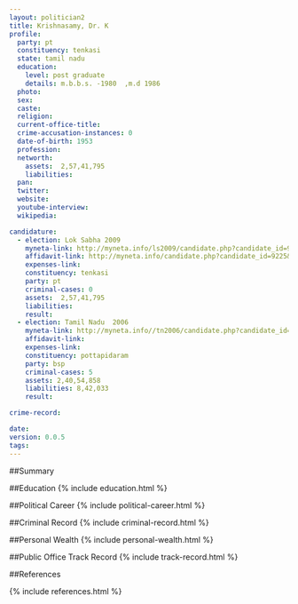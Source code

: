 ```yaml
---
layout: politician2
title: Krishnasamy, Dr. K
profile: 
  party: pt
  constituency: tenkasi
  state: tamil nadu
  education: 
    level: post graduate
    details: m.b.b.s. -1980  ,m.d 1986
  photo: 
  sex: 
  caste: 
  religion: 
  current-office-title: 
  crime-accusation-instances: 0
  date-of-birth: 1953
  profession: 
  networth: 
    assets:  2,57,41,795
    liabilities: 
  pan: 
  twitter: 
  website: 
  youtube-interview: 
  wikipedia: 

candidature: 
  - election: Lok Sabha 2009
    myneta-link: http://myneta.info/ls2009/candidate.php?candidate_id=9225
    affidavit-link: http://myneta.info/candidate.php?candidate_id=9225&scan=original
    expenses-link: 
    constituency: tenkasi 
    party: pt
    criminal-cases: 0
    assets:  2,57,41,795
    liabilities: 
    result:  
  - election: Tamil Nadu  2006
    myneta-link: http://myneta.info//tn2006/candidate.php?candidate_id=348
    affidavit-link: 
    expenses-link: 
    constituency: pottapidaram 
    party: bsp
    criminal-cases: 5
    assets: 2,40,54,858
    liabilities: 8,42,033
    result:  

crime-record: 

date: 
version: 0.0.5
tags: 
---
```

##Summary


##Education
{% include education.html %}


##Political Career
{% include political-career.html %}


##Criminal Record
{% include criminal-record.html %}


##Personal Wealth
{% include personal-wealth.html %}


##Public Office Track Record
{% include track-record.html %}


##References


{% include references.html %}